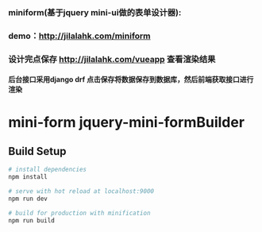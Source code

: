 


### miniform(基于jquery mini-ui做的表单设计器):
### demo：http://jilalahk.com/miniform <br /> 
### 设计完点保存 http://jilalahk.com/vueapp 查看渲染结果 <br /> 
#### 后台接口采用django drf 点击保存将数据保存到数据库，然后前端获取接口进行渲染


# mini-form jquery-mini-formBuilder

## Build Setup

``` bash
# install dependencies
npm install

# serve with hot reload at localhost:9000
npm run dev

# build for production with minification
npm run build
